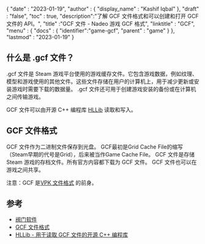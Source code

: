 {
  "date" : "2023-01-19",
  "author" : {
    "display_name" : "Kashif Iqbal"
},
  "draft" : "false",
  "toc" : true,
  "description":"了解 GCF 文件格式和可以创建和打开 GCF 文件的 API。",
  "title" :"GCF 文件 - Nadeo 游戏 GCF 格式",
  "linktitle" : "GCF",
  "menu" : {
    "docs" : {
      "identifier":"game-gcf",
      "parent" : "game"
}
},
  "lastmod" : "2023-01-19"
}

## 什么是 .gcf 文件？

.gcf 文件是 Steam 游戏平台使用的游戏缓存文件。它包含游戏数据，例如纹理、模型和游戏使用的其他文件。这些文件存储在用户的计算机上，用于减少更新或安装游戏时需要下载的数据量。 .gcf 文件还可用于创建游戏安装的备份或在计算机之间传输游戏。

GCF 文件可以由开源 C++ 编程库 [HLLib](https://developer.valvesoftware.com/wiki/HLLib) 读取和写入。

## GCF 文件格式

GCF 文件作为二进制文件保存到光盘。 GCF最初是Grid Cache File的缩写（Steam早期的代号是Grid），后来被当作Game Cache File。 GCF 文件是存储 Steam 游戏的存档文件。所有官方内容都下载为 GCF 文件。 GCF 文件也可以在游戏之间共享。

注意：GCF 是[VPK 文件格式](/zh/game/vpk/) 的前身。
## 参考

* [阀门软件](https://www.valvesoftware.com/en/)
* [GCF 文件格式](https://developer.valvesoftware.com/wiki/GCF)
* [HLLib - 用于读取 GCF 文件的开源 C++ 编程库](https://developer.valvesoftware.com/wiki/HLLib)

